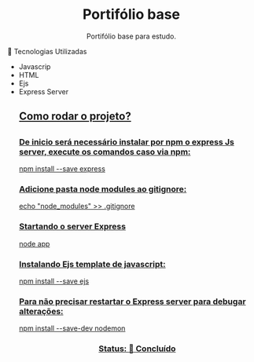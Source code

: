 <h1 align="center">Portifólio base</h1>
<p align="center">Portifólio base para estudo.</h4>

🚀 Tecnologias Utilizadas
<ul>
 <li>
Javascrip
  </li>
 <li>
HTML
  </li>
 <li>
Ejs
 </li>
 <li>
Express Server
 </li>
<u>
<h2>Como rodar o projeto?<h2>

<h3>De inicio será necessário instalar por npm o express Js server, execute os comandos caso via npm:</h3>
<p>npm install --save express</p>

<h3>Adicione pasta node modules ao gitignore:</h3>
<p>echo "node_modules" >> .gitignore</p>

<h3>Startando o server Express </h3>
<p>node app</p>

<h3>Instalando Ejs template de javascript:</h3>
<p>npm install --save ejs</p>

<h3>Para não precisar restartar o Express server para debugar alterações:</h3>
<p>npm install --save-dev nodemon</p>

<h3 align="center">
 Status: 🚀 Concluído
</h3>
